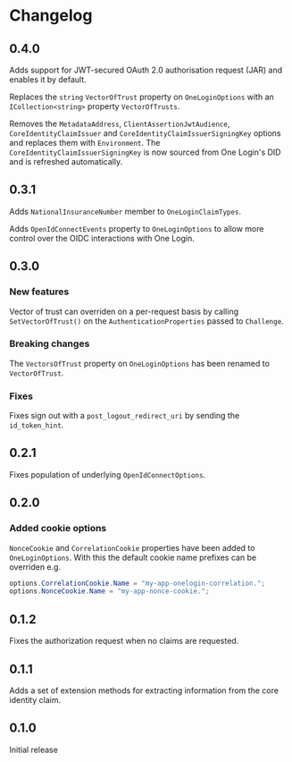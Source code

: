# Changelog

## 0.4.0

Adds support for JWT-secured OAuth 2.0 authorisation request (JAR) and enables it by default.

Replaces the `string` `VectorOfTrust` property on `OneLoginOptions` with an `ICollection<string>` property `VectorOfTrusts`.

Removes the `MetadataAddress`, `ClientAssertionJwtAudience`, `CoreIdentityClaimIssuer` and `CoreIdentityClaimIssuerSigningKey` options and replaces them with `Environment`.
The `CoreIdentityClaimIssuerSigningKey` is now sourced from One Login's DID and is refreshed automatically.

## 0.3.1

Adds `NationalInsuranceNumber` member to `OneLoginClaimTypes`.

Adds `OpenIdConnectEvents` property to `OneLoginOptions` to allow more control over the OIDC interactions with One Login.

## 0.3.0

### New features

Vector of trust can overriden on a per-request basis by calling `SetVectorOfTrust()` on the `AuthenticationProperties` passed to `Challenge`.

### Breaking changes

The `VectorsOfTrust` property on `OneLoginOptions` has been renamed to `VectorOfTrust`.

### Fixes

Fixes sign out with a `post_logout_redirect_uri` by sending the `id_token_hint`.


## 0.2.1

Fixes population of underlying `OpenIdConnectOptions`.


## 0.2.0

### Added cookie options

`NonceCookie` and `CorrelationCookie` properties have been added to `OneLoginOptions`. With this the default cookie name prefixes can be overriden e.g.
```cs
options.CorrelationCookie.Name = "my-app-onelogin-correlation.";
options.NonceCookie.Name = "my-app-nonce-cookie.";
```


## 0.1.2

Fixes the authorization request when no claims are requested.

## 0.1.1

Adds a set of extension methods for extracting information from the core identity claim.

## 0.1.0

Initial release
